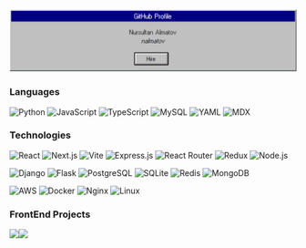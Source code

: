 [![](https://raw.githubusercontent.com/nalmatov/nalmatov/main/github_banner.png)](#)<!-- If you want the template for my gif, email me! -->

### Languages

![Python](https://img.shields.io/badge/Python-000?logo=python&logoColor=3776AB)
![JavaScript](https://img.shields.io/badge/JavaScript-000?logo=javascript&logoColor=F7DF1E)
![TypeScript](https://img.shields.io/badge/TypeScript-000?logo=typescript&logoColor=3178C6)
![MySQL](https://img.shields.io/badge/MySQL-000?logo=mysql&logoColor=4479A1)
![YAML](https://img.shields.io/badge/YAML-000?logo=yaml&logoColor=CB171E)
![MDX](https://img.shields.io/badge/MDX-000?logo=mdx&logoColor=1B1F24)

### Technologies


![React](https://img.shields.io/badge/React-000?logo=react&logoColor=61DAFB)
![Next.js](https://img.shields.io/badge/Next.js-000?logo=next.js&logoColor=white)
![Vite](https://img.shields.io/badge/Vite-000?logo=vite&logoColor=FFD62E)
![Express.js](https://img.shields.io/badge/Express.js-000?logo=express&logoColor=white)
![React Router](https://img.shields.io/badge/React_Router-000?logo=react-router&logoColor=CA4245)
![Redux](https://img.shields.io/badge/Redux-000?logo=redux&logoColor=764ABC)
![Node.js](https://img.shields.io/badge/Node.js-000?logo=node.js&logoColor=339933)

![Django](https://img.shields.io/badge/Django-000?logo=django&logoColor=white)
![Flask](https://img.shields.io/badge/Flask-000?logo=flask&logoColor=white)
![PostgreSQL](https://img.shields.io/badge/PostgreSQL-000?logo=postgresql&logoColor=336791)
![SQLite](https://img.shields.io/badge/SQLite-000?logo=sqlite&logoColor=003B57)
![Redis](https://img.shields.io/badge/Redis-000?logo=redis&logoColor=DC382D)
![MongoDB](https://img.shields.io/badge/MongoDB-000?logo=mongodb&logoColor=47A248)

![AWS](https://img.shields.io/badge/AWS-000?logo=amazon-aws&logoColor=FF9900)
![Docker](https://img.shields.io/badge/Docker-000?logo=docker&logoColor=2496ED)
![Nginx](https://img.shields.io/badge/Nginx-000?logo=nginx&logoColor=009639)
![Linux](https://img.shields.io/badge/Linux-000?logo=linux&logoColor=FCC624)

<!-- ### Full Stack Projects

[![](https://img.shields.io/badge/-🧬%20My%20Website-000)](https://github.com/adamalston/v2)
[![](https://img.shields.io/badge/-🦠%20COVID‑19%20Dashboard-000)](https://github.com/adamalston/COVID-19-Dashboard)
[![](https://img.shields.io/badge/-📝%20Summarizer-000)](https://github.com/adamalston/Summarizer)
[![](https://img.shields.io/badge/-🔬%20Overwatch-000)](https://github.com/adamalston/overwatch)
[![](https://img.shields.io/badge/-🛰%20KubeSat-000)](https://github.com/adamalston/kubesat)
[![](https://img.shields.io/badge/-🔊%20Voice%20Poker-000)](https://github.com/adamalston/Poker)
[![](https://img.shields.io/badge/-🗺%20PokémonGo%20Map-000)](https://github.com/adamalston/PokemonGo-Map)
-->

### FrontEnd Projects

<img height="137px" src="https://github-readme-stats.vercel.app/api?username=nalmatov&hide=contribs,prs&hide_title=true&theme=github_dark"/><img height="137px" src="https://github-readme-stats.vercel.app/api/top-langs/?username=nalmatov&hide=html,css,scss&hide_title=true&layout=compact&langs_count=6&theme=github_dark" />
